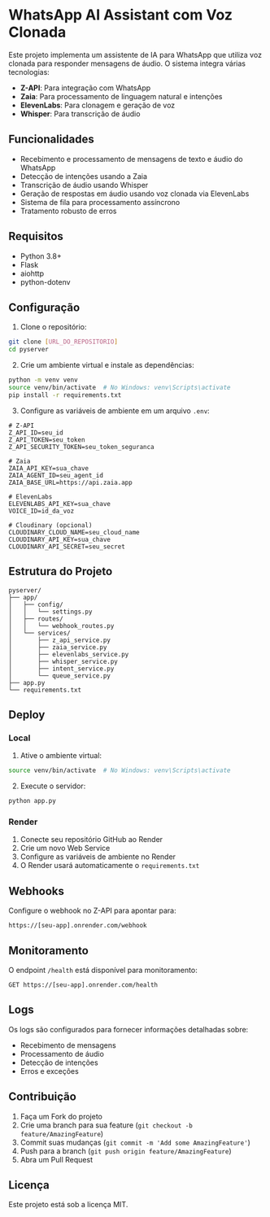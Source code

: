 # WhatsApp AI Assistant com Voz Clonada

Este projeto implementa um assistente de IA para WhatsApp que utiliza voz clonada para responder mensagens de áudio. O sistema integra várias tecnologias:

- **Z-API**: Para integração com WhatsApp
- **Zaia**: Para processamento de linguagem natural e intenções
- **ElevenLabs**: Para clonagem e geração de voz
- **Whisper**: Para transcrição de áudio

## Funcionalidades

- Recebimento e processamento de mensagens de texto e áudio do WhatsApp
- Detecção de intenções usando a Zaia
- Transcrição de áudio usando Whisper
- Geração de respostas em áudio usando voz clonada via ElevenLabs
- Sistema de fila para processamento assíncrono
- Tratamento robusto de erros

## Requisitos

- Python 3.8+
- Flask
- aiohttp
- python-dotenv

## Configuração

1. Clone o repositório:
```bash
git clone [URL_DO_REPOSITORIO]
cd pyserver
```

2. Crie um ambiente virtual e instale as dependências:
```bash
python -m venv venv
source venv/bin/activate  # No Windows: venv\Scripts\activate
pip install -r requirements.txt
```

3. Configure as variáveis de ambiente em um arquivo `.env`:
```env
# Z-API
Z_API_ID=seu_id
Z_API_TOKEN=seu_token
Z_API_SECURITY_TOKEN=seu_token_seguranca

# Zaia
ZAIA_API_KEY=sua_chave
ZAIA_AGENT_ID=seu_agent_id
ZAIA_BASE_URL=https://api.zaia.app

# ElevenLabs
ELEVENLABS_API_KEY=sua_chave
VOICE_ID=id_da_voz

# Cloudinary (opcional)
CLOUDINARY_CLOUD_NAME=seu_cloud_name
CLOUDINARY_API_KEY=sua_chave
CLOUDINARY_API_SECRET=seu_secret
```

## Estrutura do Projeto

```
pyserver/
├── app/
│   ├── config/
│   │   └── settings.py
│   ├── routes/
│   │   └── webhook_routes.py
│   └── services/
│       ├── z_api_service.py
│       ├── zaia_service.py
│       ├── elevenlabs_service.py
│       ├── whisper_service.py
│       ├── intent_service.py
│       └── queue_service.py
├── app.py
└── requirements.txt
```

## Deploy

### Local

1. Ative o ambiente virtual:
```bash
source venv/bin/activate  # No Windows: venv\Scripts\activate
```

2. Execute o servidor:
```bash
python app.py
```

### Render

1. Conecte seu repositório GitHub ao Render
2. Crie um novo Web Service
3. Configure as variáveis de ambiente no Render
4. O Render usará automaticamente o `requirements.txt`

## Webhooks

Configure o webhook no Z-API para apontar para:
```
https://[seu-app].onrender.com/webhook
```

## Monitoramento

O endpoint `/health` está disponível para monitoramento:
```
GET https://[seu-app].onrender.com/health
```

## Logs

Os logs são configurados para fornecer informações detalhadas sobre:
- Recebimento de mensagens
- Processamento de áudio
- Detecção de intenções
- Erros e exceções

## Contribuição

1. Faça um Fork do projeto
2. Crie uma branch para sua feature (`git checkout -b feature/AmazingFeature`)
3. Commit suas mudanças (`git commit -m 'Add some AmazingFeature'`)
4. Push para a branch (`git push origin feature/AmazingFeature`)
5. Abra um Pull Request

## Licença

Este projeto está sob a licença MIT. 
